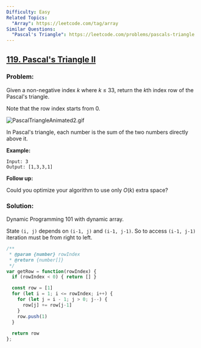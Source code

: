 ```yaml
---
Difficulty: Easy
Related Topics:
  "Array": https://leetcode.com/tag/array
Similar Questions:
  "Pascal's Triangle": https://leetcode.com/problems/pascals-triangle
---
```


## [119. Pascal's Triangle II](https://leetcode.com/problems/pascals-triangle-ii/description/)

### Problem:

Given a non-negative index *k* where *k* ≤ 33, return the *k*th index row of the Pascal's triangle.

Note that the row index starts from 0.

![PascalTriangleAnimated2.gif](https://upload.wikimedia.org/wikipedia/commons/0/0d/PascalTriangleAnimated2.gif)

In Pascal's triangle, each number is the sum of the two numbers directly above it.

**Example:**

```
Input: 3
Output: [1,3,3,1]

```

**Follow up:**

Could you optimize your algorithm to use only *O*(*k*) extra space?

### Solution:

Dynamic Programming 101 with dynamic array.

State `(i, j)` depends on `(i-1, j)` and `(i-1, j-1)`. So to access `(i-1, j-1)` iteration must be from right to left.

```javascript
/**
 * @param {number} rowIndex
 * @return {number[]}
 */
var getRow = function(rowIndex) {
  if (rowIndex < 0) { return [] }

  const row = [1]
  for (let i = 1; i <= rowIndex; i++) {
    for (let j = i - 1; j > 0; j--) {
      row[j] += row[j-1]
    }
    row.push(1)
  }
  
  return row
};
```



